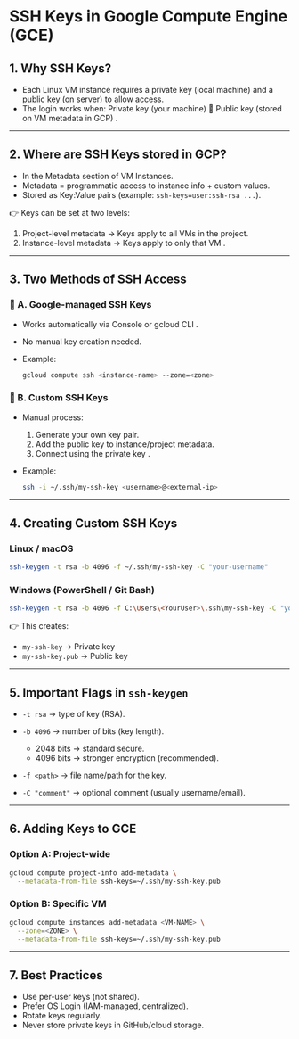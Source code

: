 # SSH Keys in Google Compute Engine (GCE)

## 1.  Why SSH Keys? 

* Each  Linux VM instance  requires a  private key (local machine)  and a  public key (on server)  to allow access.
* The login works when:
   Private key (your machine)  🔗  Public key (stored on VM metadata in GCP) .

---

## 2.  Where are SSH Keys stored in GCP? 

* In the  Metadata section  of VM Instances.
* Metadata = programmatic access to instance info + custom values.
* Stored as  Key\:Value pairs  (example: `ssh-keys=user:ssh-rsa ...`).

👉 Keys can be set at two levels:

1.  Project-level metadata  → Keys apply to  all VMs  in the project.
2.  Instance-level metadata  → Keys apply to  only that VM .

---

## 3.  Two Methods of SSH Access 

### 🔹 A. Google-managed SSH Keys

* Works automatically via  Console  or  gcloud CLI .
* No manual key creation needed.
* Example:

  ```bash
  gcloud compute ssh <instance-name> --zone=<zone>
  ```

### 🔹 B. Custom SSH Keys

* Manual process:

  1. Generate your own key pair.
  2. Add the  public key  to instance/project metadata.
  3. Connect using the  private key .
* Example:

  ```bash
  ssh -i ~/.ssh/my-ssh-key <username>@<external-ip>
  ```

---

## 4.  Creating Custom SSH Keys 

### Linux / macOS

```bash
ssh-keygen -t rsa -b 4096 -f ~/.ssh/my-ssh-key -C "your-username"
```

### Windows (PowerShell / Git Bash)

```bash
ssh-keygen -t rsa -b 4096 -f C:\Users\<YourUser>\.ssh\my-ssh-key -C "your-username"
```

👉 This creates:

* `my-ssh-key` →  Private key 
* `my-ssh-key.pub` →  Public key 

---

## 5.  Important Flags in `ssh-keygen` 

* `-t rsa` → type of key (RSA).
* `-b 4096` → number of bits (key length).

  * 2048 bits → standard secure.
  * 4096 bits → stronger encryption (recommended).
* `-f <path>` → file name/path for the key.
* `-C "comment"` → optional comment (usually username/email).

---

## 6.  Adding Keys to GCE 

### Option A: Project-wide

```bash
gcloud compute project-info add-metadata \
  --metadata-from-file ssh-keys=~/.ssh/my-ssh-key.pub
```

### Option B: Specific VM

```bash
gcloud compute instances add-metadata <VM-NAME> \
  --zone=<ZONE> \
  --metadata-from-file ssh-keys=~/.ssh/my-ssh-key.pub
```

---

## 7.  Best Practices 

*  Use  per-user keys  (not shared).
* Prefer  OS Login  (IAM-managed, centralized).
* Rotate keys regularly.
* Never store private keys in GitHub/cloud storage.

